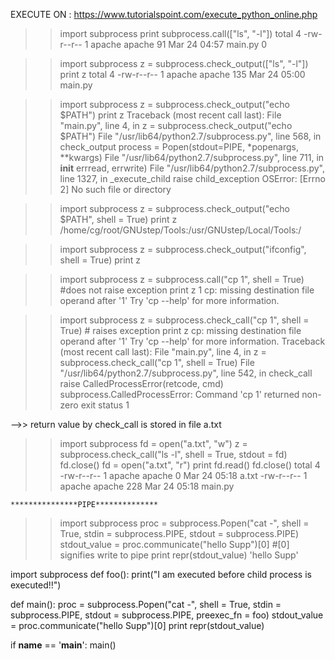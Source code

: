 EXECUTE ON : https://www.tutorialspoint.com/execute_python_online.php

>>import subprocess
>>print subprocess.call(["ls", "-l"])
	total 4
	-rw-r--r-- 1 apache apache 91 Mar 24 04:57 main.py
	0
	
>>import subprocess
>>z =  subprocess.check_output(["ls", "-l"])
>>print z
	total 4
	-rw-r--r-- 1 apache apache 135 Mar 24 05:00 main.py
	
	
>>import subprocess
>>z =  subprocess.check_output("echo $PATH")
>>print z
	Traceback (most recent call last):
  File "main.py", line 4, in <module>
    z =  subprocess.check_output("echo $PATH")
  File "/usr/lib64/python2.7/subprocess.py", line 568, in check_output
    process = Popen(stdout=PIPE, *popenargs, **kwargs)
  File "/usr/lib64/python2.7/subprocess.py", line 711, in __init__
    errread, errwrite)
  File "/usr/lib64/python2.7/subprocess.py", line 1327, in _execute_child
    raise child_exception
  OSError: [Errno 2] No such file or directory
  
>>import subprocess
>>z =  subprocess.check_output("echo $PATH", shell = True)
>>print z
	/home/cg/root/GNUstep/Tools:/usr/GNUstep/Local/Tools:/
	
>>import subprocess
>>z =  subprocess.check_output("ifconfig", shell = True)
>>print z

>>import subprocess
>>z =  subprocess.call("cp 1", shell = True)		#does not raise exception
>>print z
	1
	cp: missing destination file operand after '1'
	Try 'cp --help' for more information.
	
>>import subprocess
>>z =  subprocess.check_call("cp 1", shell = True)	# raises exception
>>print z
	cp: missing destination file operand after '1'
	Try 'cp --help' for more information.
	Traceback (most recent call last):
	  File "main.py", line 4, in <module>
		z =  subprocess.check_call("cp 1", shell = True)
	  File "/usr/lib64/python2.7/subprocess.py", line 542, in check_call
		raise CalledProcessError(retcode, cmd)
	subprocess.CalledProcessError: Command 'cp 1' returned non-zero exit status 1
	
-->> return value by check_call is stored in file a.txt	
>>import subprocess
>>fd = open("a.txt", "w")
>>z =  subprocess.check_call("ls -l", shell = True, stdout = fd)
>>fd.close()
>>fd = open("a.txt", "r")
>>print fd.read()
>>fd.close()
	total 4
	-rw-r--r-- 1 apache apache   0 Mar 24 05:18 a.txt
	-rw-r--r-- 1 apache apache 228 Mar 24 05:18 main.py

	***************PIPE**************
>>import subprocess
>>proc = subprocess.Popen("cat -", shell = True, stdin = subprocess.PIPE, stdout = subprocess.PIPE)
>>stdout_value = proc.communicate("hello Supp")[0] #[0] signifies write to pipe
>>print repr(stdout_value)
	'hello Supp'
	
	
import subprocess
def foo():
    print("I am executed before child process is executed!!")
    
def main():
    proc = subprocess.Popen("cat -", shell = True, stdin = subprocess.PIPE, stdout = subprocess.PIPE, preexec_fn = foo)
    stdout_value = proc.communicate("hello Supp")[0]
    print repr(stdout_value)
    
if __name__ == '__main__':
    main()
